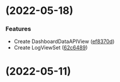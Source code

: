 # [](https://github.com/arthurdedeus/lora-api/compare/v0.2.0...v) (2022-05-18)


### Features

* Create DashboardDataAPIView ([ef8370d](https://github.com/arthurdedeus/lora-api/commit/ef8370d4f096e3b346466408fbdb1995f9eda4ac))
* Create LogViewSet ([62c6489](https://github.com/arthurdedeus/lora-api/commit/62c648902c388a608e0699e75b24c909fb516a3d))



# [](https://github.com/arthurdedeus/lora-api/compare/v0.1.0...v) (2022-05-11)



